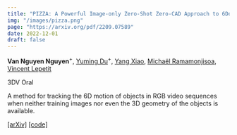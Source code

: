 ```yaml
---
title: "PIZZA: A Powerful Image-only Zero-Shot Zero-CAD Approach to 6DoF Tracking"
img: "/images/pizza.png"
page: "https://arxiv.org/pdf/2209.07589"
date: 2022-12-01
draft: false
---
```

**Van Nguyen Nguyen**<sup>+</sup>, [Yuming Du](https://dulucas.github.io/Homepage/)<sup>+</sup>, [Yang Xiao](https://youngxiao13.github.io/), [Michaël Ramamonjisoa](https://michaelramamonjisoa.github.io/), [Vincent Lepetit](https://vincentlepetit.github.io/)

3DV Oral  

A method for tracking the 6D motion of objects in RGB video sequences when neither training images nor even the 3D geometry of the objects is available.

[[arXiv]](https://arxiv.org/pdf/2209.07589)   [[code]](https://github.com/nv-nguyen/pizza)